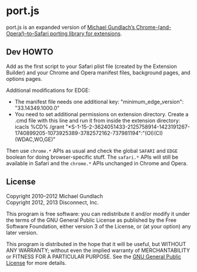 # port.js

port.js is an expanded version of
[Michael Gundlach’s Chrome-(and-Opera<em>!</em>)–to–Safari porting library for extensions](https://adblockforchrome.googlecode.com/svn/trunk/port.js).

## Dev HOWTO

Add as the first script to your Safari plist file (created by the Extension
Builder) and your Chrome and Opera manifest files, background pages, and options
pages.

Additional modifications for EDGE: 
 * The manifest file needs one additional key:
     "minimum_edge_version": "33.14349.1000.0"
 * You need to set additional permissions on extension directory. Create a .cmd 
   file with this line and run it from inside the extension directory:<br/>
     icacls %CD% /grant "*S-1-15-2-3624051433-2125758914-1423191267-1740899205-1073925389-3782572162-737981194":"(OI)(CI)(WDAC,WO,GE)"  

Then use `chrome.*` APIs as usual and check the global `SAFARI` and `EDGE` boolean for
doing browser-specific stuff. The `safari.*` APIs will still be available in
Safari and the `chrome.*` APIs unchanged in Chrome and Opera.


## License

Copyright 2010–2012 Michael Gundlach  
Copyright 2012, 2013 Disconnect, Inc.

This program is free software: you can redistribute it and/or modify it under
the terms of the GNU General Public License as published by the Free Software
Foundation, either version 3 of the License, or (at your option) any later
version.

This program is distributed in the hope that it will be useful, but WITHOUT ANY
WARRANTY; without even the implied warranty of MERCHANTABILITY or FITNESS FOR A
PARTICULAR PURPOSE. See the
[GNU General Public License](https://www.gnu.org/licenses/gpl.html) for more
details.
